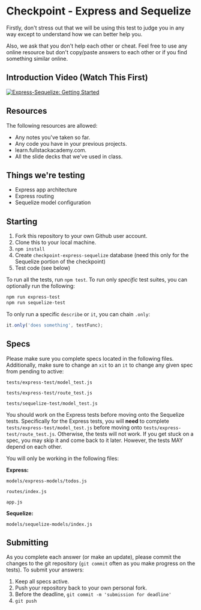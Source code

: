 # Checkpoint - Express and Sequelize

Firstly, don't stress out that we will be using this test to judge you in any way except to understand how we can better help you.

Also, we ask that you don't help each other or cheat. Feel free to use any online resource but don't copy/paste answers to each other or if you find something similar online.

## Introduction Video (Watch This First)

[![Express-Sequelize: Getting Started](https://img.youtube.com/vi/KgniaenJsj0/0.jpg)](https://youtu.be/KgniaenJsj0)


## Resources

The following resources are allowed:

- Any notes you've taken so far.
- Any code you have in your previous projects.
- learn.fullstackacademy.com.
- All the slide decks that we've used in class.

## Things we're testing

- Express app architecture
- Express routing
- Sequelize model configuration

## Starting

1. Fork this repository to your own Github user account.
2. Clone this to your local machine.
3. `npm install`
4. Create `checkpoint-express-sequelize` database (need this only for the Sequelize portion of the checkpoint)
5. Test code (see below)

To run all the tests, run `npm test`. To run only _specific_ test suites, you can optionally run the following:

```bash
npm run express-test
npm run sequelize-test
```

To only run a specific `describe` or `it`, you can chain `.only`:

```js
it.only('does something', testFunc);
```

## Specs

Please make sure you complete specs located in the following files. Additionally, make sure to change an `xit` to an `it` to change any given spec from pending to active:

`tests/express-test/model_test.js`

`tests/express-test/route_test.js`

`tests/sequelize-test/model_test.js`

You should work on the Express tests before moving onto the Sequelize tests. Specifically for the Express tests, you will **need** to complete `tests/express-test/model_test.js` before moving onto `tests/express-test/route_test.js`. Otherwise, the tests will not work. If you get stuck on a spec, you may skip it and come back to it later. However, the tests MAY depend on each other.

You will only be working in the following files:

**Express:**

`models/express-models/todos.js`

`routes/index.js`

`app.js`

**Sequelize:**

`models/sequelize-models/index.js`

## Submitting

As you complete each answer (or make an update), please commit the changes to the git repository (`git commit` often as you make progress on the tests). To submit your answers:

1. Keep all specs active.
2. Push your repository back to your own personal fork.
3. Before the deadline, `git commit -m 'submission for deadline'`
4. `git push`
